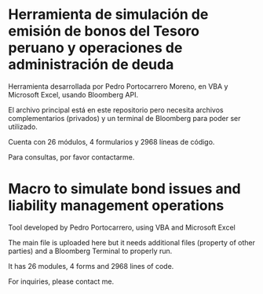 # Herramienta de simulación de emisión de bonos del Tesoro peruano y operaciones de administración de deuda

Herramienta desarrollada por Pedro Portocarrero Moreno, en VBA y Microsoft Excel, usando Bloomberg API. 

El archivo principal está en este repositorio pero necesita archivos complementarios (privados) y un terminal de Bloomberg para poder ser utilizado.

Cuenta con 26 módulos, 4 formularios y 2968 líneas de código.

Para consultas, por favor contactarme.

# Macro to simulate bond issues and liability management operations

Tool developed by Pedro Portocarrero, using VBA and Microsoft Excel

The main file is uploaded here but it needs additional files (property of other parties) and a Bloomberg Terminal to properly run.

It has 26 modules, 4 forms and 2968 lines of code.

For inquiries, please contact me.
